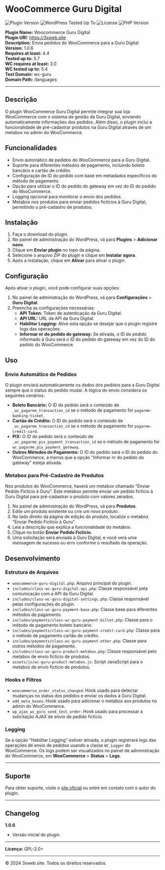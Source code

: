 # WooCommerce Guru Digital

![Plugin Version](https://img.shields.io/badge/version-1.0.6-blue)
![WordPress Tested Up To](https://img.shields.io/badge/tested%20up%20to-5.7-blue)
![License](https://img.shields.io/badge/license-GPL--2.0%2B-blue)
![PHP Version](https://img.shields.io/badge/php-%3E%3D%207.2-blue)

**Plugin Name:** Woocommerce Guru Digital  
**Plugin URI:** https://3xweb.site  
**Description:** Envia pedidos do WooCommerce para a Guru Digital  
**Version:** 1.0.6  
**Requires at least:** 4.4  
**Tested up to:** 5.7  
**WC requires at least:** 3.0  
**WC tested up to:** 5.4  
**Text Domain:** wc-guru  
**Domain Path:** /languages  

---

## Descrição

O plugin WooCommerce Guru Digital permite integrar sua loja WooCommerce com o sistema de gestão da Guru Digital, enviando automaticamente informações dos pedidos. Além disso, o plugin inclui a funcionalidade de pré-cadastrar produtos na Guru Digital através de um metabox no admin do WooCommerce.

## Funcionalidades

- Envio automático de pedidos do WooCommerce para a Guru Digital.
- Suporte para diferentes métodos de pagamento, incluindo boleto bancário e cartão de crédito.
- Configuração de ID do pedido com base em metadados específicos do método de pagamento.
- Opção para utilizar o ID do pedido do gateway em vez do ID do pedido do WooCommerce.
- Logging opcional para monitorar o envio dos pedidos.
- Metabox nos produtos para enviar pedidos fictícios à Guru Digital, permitindo o pré-cadastro de produtos.

## Instalação

1. Faça o download do plugin.
2. No painel de administração do WordPress, vá para **Plugins** > **Adicionar novo**.
3. Clique em **Enviar plugin** no topo da página.
4. Selecione o arquivo ZIP do plugin e clique em **Instalar agora**.
5. Após a instalação, clique em **Ativar** para ativar o plugin.

## Configuração

Após ativar o plugin, você pode configurar suas opções:

1. No painel de administração do WordPress, vá para **Configurações** > **Guru Digital**.
2. Preencha as configurações necessárias:
   - **API Token:** Token de autenticação da Guru Digital.
   - **API URL:** URL da API da Guru Digital.
   - **Habilitar Logging:** Ative esta opção se desejar que o plugin registre logs das operações.
   - **Informar nr do pedido do gateway:** Se ativada, o ID do pedido informado à Guru será o ID do pedido do gateway em vez do ID do pedido do WooCommerce.

## Uso

### Envio Automático de Pedidos

O plugin enviará automaticamente os dados dos pedidos para a Guru Digital sempre que o status do pedido mudar. A lógica do envio considera os seguintes cenários:

- **Boleto Bancário:** O ID do pedido será o conteúdo de `_wc_pagarme_transaction_id` se o método de pagamento for `pagarme-banking-ticket`.
- **Cartão de Crédito:** O ID do pedido será o conteúdo de `_wc_pagarme_transaction_id` se o método de pagamento for `pagarme-credit-card`.
- **PIX:** O ID do pedido será o conteúdo de `_wc_pagarme_pix_payment_transaction_id` se o método de pagamento for `wc_pagarme_pix_payment_geteway`.
- **Outros Métodos de Pagamento:** O ID do pedido será o ID do pedido do WooCommerce, a menos que a opção "Informar nr do pedido do gateway" esteja ativada.

### Metabox para Pré-Cadastro de Produtos

Nos produtos do WooCommerce, haverá um metabox chamado "Enviar Pedido Fictício à Guru". Este metabox permite enviar um pedido fictício à Guru Digital para pré-cadastrar o produto com valores zerados. 

1. No painel de administração do WordPress, vá para **Produtos**.
2. Edite um produto existente ou crie um novo produto.
3. No lado direito da página de edição do produto, localize o metabox "Enviar Pedido Fictício à Guru".
4. Leia a descrição que explica a funcionalidade do metabox.
5. Clique no botão **Enviar Pedido Fictício**.
6. Uma solicitação será enviada à Guru Digital, e você verá uma mensagem de sucesso ou erro conforme o resultado da operação.

## Desenvolvimento

### Estrutura de Arquivos

- `woocommerce-guru-digital.php`: Arquivo principal do plugin.
- `includes/class-wc-guru-digital-api.php`: Classe responsável pela comunicação com a API da Guru Digital.
- `includes/class-wc-guru-digital-settings.php`: Classe responsável pelas configurações do plugin.
- `includes/class-wc-guru-payment-base.php`: Classe base para diferentes métodos de pagamento.
- `includes/payments/class-wc-guru-payment-billet.php`: Classe para o método de pagamento boleto bancário.
- `includes/payments/class-wc-guru-payment-credit-card.php`: Classe para o método de pagamento cartão de crédito.
- `includes/payments/class-wc-guru-payment-other.php`: Classe para outros métodos de pagamento.
- `includes/class-wc-guru-product-metabox.php`: Classe responsável pelo metabox de envio fictício de produtos.
- `assets/js/wc-guru-product-metabox.js`: Script JavaScript para o metabox de envio fictício de produtos.

### Hooks e Filtros

- `woocommerce_order_status_changed`: Hook usado para detectar mudanças no status dos pedidos e enviar os dados à Guru Digital.
- `add_meta_boxes`: Hook usado para adicionar o metabox aos produtos no admin do WooCommerce.
- `wp_ajax_wc_guru_send_test_order`: Hook usado para processar a solicitação AJAX de envio de pedido fictício.

### Logging

Se a opção "Habilitar Logging" estiver ativada, o plugin registrará logs das operações de envio de pedidos usando a classe `WC_Logger` do WooCommerce. Os logs podem ser visualizados no painel de administração do WooCommerce, em **WooCommerce** > **Status** > **Logs**.

---

## Suporte

Para obter suporte, visite o [site oficial](https://3xweb.site) ou entre em contato com o autor do plugin.

---

## Changelog

**1.0.6**
- Versão inicial do plugin.

---

**Licença:** GPL-2.0+

---

© 2024 3xweb.site. Todos os direitos reservados.
